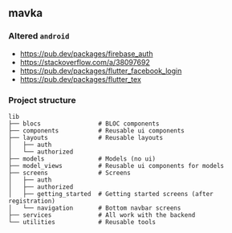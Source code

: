 ## mavka

### Altered `android`
- https://pub.dev/packages/firebase_auth
- https://stackoverflow.com/a/38097692
- https://pub.dev/packages/flutter_facebook_login
- https://pub.dev/packages/flutter_tex

### Project structure
```
lib
├── blocs                # BLOC components
├── components           # Reusable ui components
├── layouts              # Reusable layouts
│   ├── auth
│   └── authorized
├── models               # Models (no ui)
├── model_views          # Reusable ui components for models
├── screens              # Screens
│   ├── auth
│   ├── authorized
│   ├── getting_started  # Getting started screens (after registration)
│   └── navigation       # Bottom navbar screens
├── services             # All work with the backend
└── utilities            # Reusable tools
```
